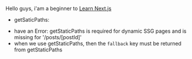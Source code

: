 Hello guys, i'am a beginner to [Learn Next.js](https://nextjs.org/learn)

* getSaticPaths:
- have an Error: getStaticPaths is required for dynamic SSG pages and is missing for '/posts/[postId]'
- when we use getStaticPaths, then the `fallback` key must be returned from getStaticPaths